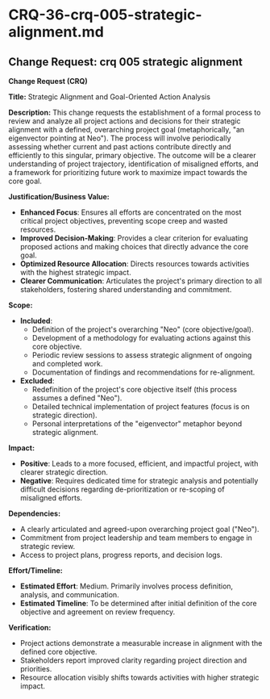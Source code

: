 # CRQ-36-crq-005-strategic-alignment.md

## Change Request: crq 005 strategic alignment
**Change Request (CRQ)**

**Title:** Strategic Alignment and Goal-Oriented Action Analysis

**Description:**
This change requests the establishment of a formal process to review and analyze all project actions and decisions for their strategic alignment with a defined, overarching project goal (metaphorically, "an eigenvector pointing at Neo"). The process will involve periodically assessing whether current and past actions contribute directly and efficiently to this singular, primary objective. The outcome will be a clearer understanding of project trajectory, identification of misaligned efforts, and a framework for prioritizing future work to maximize impact towards the core goal.

**Justification/Business Value:**
*   **Enhanced Focus**: Ensures all efforts are concentrated on the most critical project objectives, preventing scope creep and wasted resources.
*   **Improved Decision-Making**: Provides a clear criterion for evaluating proposed actions and making choices that directly advance the core goal.
*   **Optimized Resource Allocation**: Directs resources towards activities with the highest strategic impact.
*   **Clearer Communication**: Articulates the project's primary direction to all stakeholders, fostering shared understanding and commitment.

**Scope:**
*   **Included**:
    *   Definition of the project's overarching "Neo" (core objective/goal).
    *   Development of a methodology for evaluating actions against this core objective.
    *   Periodic review sessions to assess strategic alignment of ongoing and completed work.
    *   Documentation of findings and recommendations for re-alignment.
*   **Excluded**:
    *   Redefinition of the project's core objective itself (this process assumes a defined "Neo").
    *   Detailed technical implementation of project features (focus is on strategic direction).
    *   Personal interpretations of the "eigenvector" metaphor beyond strategic alignment.

**Impact:**
*   **Positive**: Leads to a more focused, efficient, and impactful project, with clearer strategic direction.
*   **Negative**: Requires dedicated time for strategic analysis and potentially difficult decisions regarding de-prioritization or re-scoping of misaligned efforts.

**Dependencies:**
*   A clearly articulated and agreed-upon overarching project goal ("Neo").
*   Commitment from project leadership and team members to engage in strategic review.
*   Access to project plans, progress reports, and decision logs.

**Effort/Timeline:**
*   **Estimated Effort**: Medium. Primarily involves process definition, analysis, and communication.
*   **Estimated Timeline**: To be determined after initial definition of the core objective and agreement on review frequency.

**Verification:**
*   Project actions demonstrate a measurable increase in alignment with the defined core objective.
*   Stakeholders report improved clarity regarding project direction and priorities.
*   Resource allocation visibly shifts towards activities with higher strategic impact.
